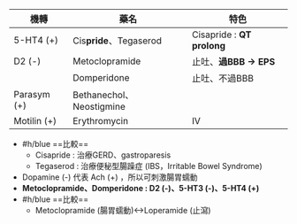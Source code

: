 | 機轉          | 藥名                      | 特色                         |
| ----------- | ----------------------- | -------------------------- |
| 5-HT4 (+)   | Cis**pride**、Tegaserod  | Cisapride : **QT prolong** |
| D2 (-)      | Metoclopramide          | 止吐、**過BBB -> EPS**         |
|             | Domperidone             | 止吐、不過BBB                   |
| Parasym (+) | Bethanechol、Neostigmine |                            |
| Motilin (+) | Erythromycin            | IV                         |
- #h/blue ==比較==
	- Cisapride : 治療GERD、gastroparesis
	- Tegaserod : 治療便秘型腸躁症 (IBS，Irritable Bowel Syndrome)
- Dopamine (-) 代表 Ach (+) ，所以可刺激腸胃蠕動
- **Metoclopramide、Domperidone : D2 (-)、5-HT3 (-)、5-HT4 (+)**
- #h/blue  ==比較==
	- Metoclopramide (腸胃蠕動)<->Loperamide (止瀉)